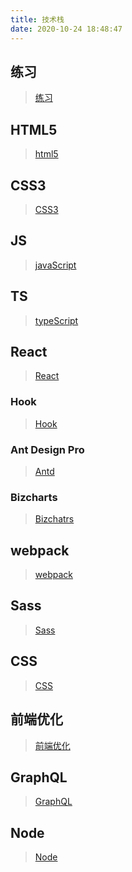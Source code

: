 ```yaml
---
title: 技术栈
date: 2020-10-24 18:48:47
---
```


## 练习
>[练习](/practice "练习")

## HTML5
>[html5](/html5 "html5")

## CSS3
>[CSS3](/css3 "CSS3")

## JS
>[javaScript](/js "js")

## TS
>[typeScript](/ts "ts")

## React
>[React](/react "React")

### Hook
>[Hook](/hook "hook")

### Ant Design Pro
>[Antd](/antd "antd")

### Bizcharts
>[Bizchatrs](/bizcharts "bizcharts")

## webpack
>[webpack](/webpack "webpack")

## Sass
>[Sass](/sass "Sass")

## CSS
>[CSS](/css "css")

## 前端优化
>[前端优化](/optimization "optimization")

## GraphQL
>[GraphQL](/graphQL "GraphQL")

## Node
>[Node](/node "node")